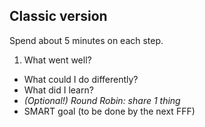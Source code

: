 ## Classic version

Spend about 5 minutes on each step.

1. What went well?
- What could I do differently?
- What did I learn?
- *(Optional!) Round Robin: share 1 thing*
- SMART goal (to be done by the next FFF)
